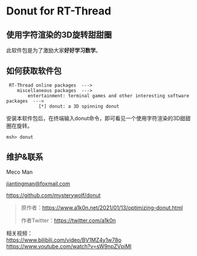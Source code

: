 # Donut for RT-Thread
## 使用字符渲染的3D旋转甜甜圈


此软件包是为了激励大家**好好学习数学**。


## 如何获取软件包

```
 RT-Thread online packages  --->
    miscellaneous packages  --->
        entertainment: terminal games and other interesting software packages  --->
            [*] donut: a 3D spinning donut
```

安装本软件包后，在终端输入donut命令，即可看见一个使用字符渲染的3D甜甜圈在旋转。

```shell
msh> donut
```

## 维护&联系

Meco Man

jiantingman@foxmail.com

https://github.com/mysterywolf/donut

> 原作者：https://www.a1k0n.net/2021/01/13/optimizing-donut.html
> 
> 作者Twitter：https://twitter.com/a1k0n

相关视频：   
https://www.bilibili.com/video/BV1MZ4y1w78o     
https://www.youtube.com/watch?v=sW9npZVpiMI 
